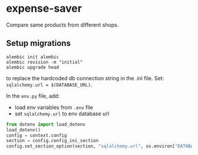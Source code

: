 # expense-saver

Compare same products from different shops.

## Setup migrations

```SHELL
alembic init alembic
alembic revision -m "initial"
alembic upgrade head
```

to replace the hardcoded db connection string in the .ini file.
Set: `sqlalchemy.url = $(DATABASE_URL)`.

In the `env.py` file, add:

- load env variables from `.env` file
- set `sqlalchemy.url` to env database url

```python
from dotenv import load_dotenv
load_dotenv()
config = context.config
section = config.config_ini_section
config.set_section_option(section, "sqlalchemy.url", os.environ["DATABASE_URL"])
```
